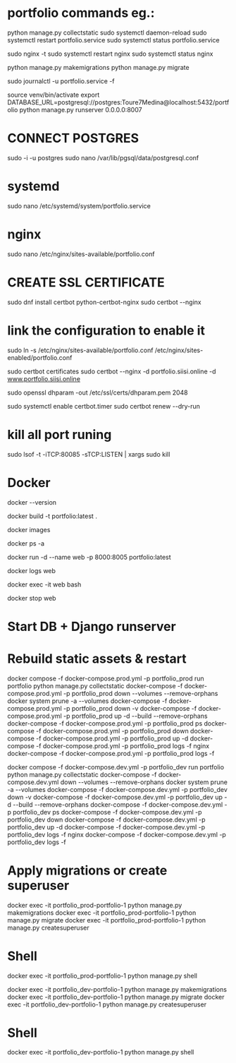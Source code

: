 # portfolio commands eg.:

python manage.py collectstatic
sudo systemctl daemon-reload
sudo systemctl restart portfolio.service
sudo systemctl status portfolio.service

sudo nginx -t
sudo systemctl restart nginx
sudo systemctl status nginx

python manage.py makemigrations
python manage.py migrate

sudo journalctl -u portfolio.service -f

source venv/bin/activate
export DATABASE_URL=postgresql://postgres:Toure7Medina@localhost:5432/portfolio
python manage.py runserver 0.0.0.0:8007

# CONNECT POSTGRES
sudo -i -u postgres
sudo nano /var/lib/pgsql/data/postgresql.conf

# systemd
sudo nano /etc/systemd/system/portfolio.service

# nginx
sudo nano /etc/nginx/sites-available/portfolio.conf

# CREATE SSL CERTIFICATE
sudo dnf install certbot python-certbot-nginx
sudo certbot --nginx

# link the configuration to enable it
sudo ln -s /etc/nginx/sites-available/portfolio.conf /etc/nginx/sites-enabled/portfolio.conf

sudo certbot certificates
sudo certbot --nginx -d portfolio.siisi.online -d www.portfolio.siisi.online

sudo openssl dhparam -out /etc/ssl/certs/dhparam.pem 2048

sudo systemctl enable certbot.timer
sudo certbot renew --dry-run

# kill all port runing
sudo lsof -t -iTCP:80085 -sTCP:LISTEN | xargs sudo kill

# Docker 
docker --version
<!-- Build an image from Dockerfile in current dir -->
docker build -t portfolio:latest .
<!-- List local images -->
docker images
<!-- List all containers (running + stopped) -->
docker ps -a
<!-- Create & start container in detached mode -->
docker run -d --name web -p 8000:8005 portfolio:latest
<!-- View logs from a container -->
docker logs web
<!-- Start an interactive shell inside a running container -->
docker exec -it web bash
<!--Gracefully stop a running container -->
docker stop web
# Start DB + Django runserver
# Rebuild static assets & restart
<!-- prod -->
docker compose -f docker-compose.prod.yml -p portfolio_prod run portfolio python manage.py collectstatic
docker-compose -f docker-compose.prod.yml -p portfolio_prod down --volumes --remove-orphans
docker system prune -a --volumes 
docker-compose -f docker-compose.prod.yml -p portfolio_prod down -v
docker-compose -f docker-compose.prod.yml -p portfolio_prod up -d --build --remove-orphans
docker-compose -f docker-compose.prod.yml -p portfolio_prod ps
docker-compose -f docker-compose.prod.yml -p portfolio_prod down
docker-compose -f docker-compose.prod.yml -p portfolio_prod up -d
docker-compose -f docker-compose.prod.yml -p portfolio_prod logs -f nginx
docker-compose -f docker-compose.prod.yml -p portfolio_prod logs -f

<!-- dev -->
docker compose -f docker-compose.dev.yml -p portfolio_dev run portfolio python manage.py collectstatic
docker-compose -f docker-compose.dev.yml down --volumes --remove-orphans
docker system prune -a --volumes 
docker-compose -f docker-compose.dev.yml -p portfolio_dev down -v
docker-compose -f docker-compose.dev.yml -p portfolio_dev up -d --build --remove-orphans
docker-compose -f docker-compose.dev.yml -p portfolio_dev ps
docker-compose -f docker-compose.dev.yml -p portfolio_dev down
docker-compose -f docker-compose.dev.yml -p portfolio_dev up -d
docker-compose -f docker-compose.dev.yml -p portfolio_dev logs -f nginx
docker-compose -f docker-compose.dev.yml -p portfolio_dev logs -f

# Apply migrations or create superuser
<!-- prod -->
docker exec -it portfolio_prod-portfolio-1 python manage.py makemigrations
docker exec -it portfolio_prod-portfolio-1 python manage.py migrate
docker exec -it portfolio_prod-portfolio-1 python manage.py createsuperuser
# Shell
docker exec -it portfolio_prod-portfolio-1 python manage.py shell
<!-- dev -->
docker exec -it portfolio_dev-portfolio-1 python manage.py makemigrations
docker exec -it portfolio_dev-portfolio-1 python manage.py migrate
docker exec -it portfolio_dev-portfolio-1 python manage.py createsuperuser
# Shell
docker exec -it portfolio_dev-portfolio-1 python manage.py shell
